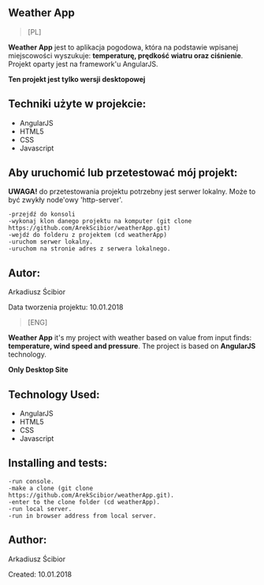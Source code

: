 ## Weather App

> [PL] 

**Weather App** jest to aplikacja pogodowa, która na podstawie wpisanej miejscowości wyszukuje: **temperaturę, prędkość wiatru oraz ciśnienie**.
Projekt oparty jest na framework'u AngularJS.

**Ten projekt jest tylko wersji desktopowej**



## Techniki użyte w projekcie:
- AngularJS
- HTML5
- CSS
- Javascript


## Aby uruchomić lub przetestować mój projekt:
**UWAGA!** do przetestowania projektu potrzebny jest serwer lokalny.
Może to być zwykły node'owy 'http-server'.

```
-przejdź do konsoli
-wykonaj klon danego projektu na komputer (git clone https://github.com/ArekScibior/weatherApp.git)
-wejdź do folderu z projektem (cd weatherApp)
-uruchom serwer lokalny.
-uruchom na stronie adres z serwera lokalnego.
```

## Autor:
Arkadiusz Ścibior

Data tworzenia projektu: 10.01.2018


> [ENG] 

**Weather App** it's my project with weather based on value from input finds: **temperature, wind speed and pressure**. The project is based on **AngularJS** technology.

**Only Desktop Site**



## Technology Used:
- AngularJS
- HTML5
- CSS
- Javascript


## Installing and tests:

```
-run console.
-make a clone (git clone https://github.com/ArekScibior/weatherApp.git).
-enter to the clone folder (cd weatherApp).
-run local server.
-run in browser address from local server.
```

## Author:
Arkadiusz Ścibior

Created: 10.01.2018
